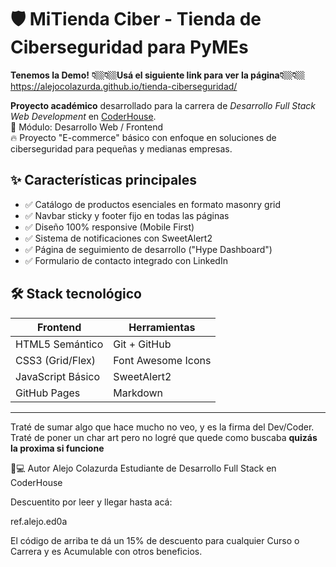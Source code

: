 # 🛡️ MiTienda Ciber - Tienda de Ciberseguridad para PyMEs

**Tenemos la Demo!**
**👇🏼👇🏼Usá el siguiente link para ver la página👇🏼👇🏼**
https://alejocolazurda.github.io/tienda-ciberseguridad/

**Proyecto académico** desarrollado para la carrera de *Desarrollo Full Stack Web Development* en [CoderHouse](https://www.coderhouse.com/).  
📍 Módulo: Desarrollo Web / Frontend  
🔥 Proyecto "E-commerce" básico con enfoque en soluciones de ciberseguridad para pequeñas y medianas empresas.

## ✨ Características principales
- ✅ Catálogo de productos esenciales en formato masonry grid
- ✅ Navbar sticky y footer fijo en todas las páginas
- ✅ Diseño 100% responsive (Mobile First)
- ✅ Sistema de notificaciones con SweetAlert2
- ✅ Página de seguimiento de desarrollo ("Hype Dashboard")
- ✅ Formulario de contacto integrado con LinkedIn

## 🛠 Stack tecnológico
| Frontend          | Herramientas       |
|-------------------|--------------------|
| HTML5 Semántico   | Git + GitHub       |
| CSS3 (Grid/Flex)  | Font Awesome Icons |
| JavaScript Básico | SweetAlert2        |
| GitHub Pages      | Markdown           |
------------------------------------------

Traté de sumar algo que hace mucho no veo, y es la firma del Dev/Coder. Traté de poner un char art pero no logré que quede como buscaba **quizás la proxima si funcione**

👨💻 Autor
Alejo Colazurda
Estudiante de Desarrollo Full Stack en CoderHouse

Descuentito por leer y llegar hasta acá:

ref.alejo.ed0a

El código de arriba te dá un 15% de descuento para cualquier Curso o Carrera y es Acumulable con otros beneficios.
